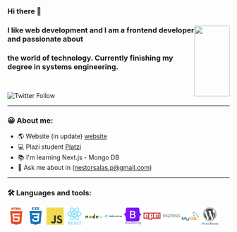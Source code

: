 ### Hi there 👋


<div>
    <img src="https://media.giphy.com/media/qgQUggAC3Pfv687qPC/giphy.gif" alt="" align="right" width="80px" height="160px">
    <h3>I like web development and I am a frontend developer and passionate about</h3>
    <h3>the world of technology. Currently finishing my degree in systems engineering.</h3>
</div>
</br>

![Twitter Follow](https://img.shields.io/twitter/follow/nestorsalas07?style=social)




---

### 😀 About me:

- 🌎 Website (in update) [website](https://javi-salas-dev.github.io/portfolio_Javier_Salas/)
- 💻 Plazi student [Platzi](https://platzi.com/p/JaviSalas/)
- 📚 I'm learning Next.js - Mongo DB
- 💬 Ask me about in (nestorsalas.p@gmail.com)


---

### 🛠 Languages and tools:

<div>
    <img src="https://github.com/devicons/devicon/blob/master/icons/html5/html5-plain-wordmark.svg" alt="" width="40px" height="40px">
    <img src="https://github.com/devicons/devicon/blob/master/icons/css3/css3-plain-wordmark.svg" alt="" width="40px" height="40px">
    <img src="https://github.com/devicons/devicon/blob/master/icons/javascript/javascript-original.svg" alt="" width="40px" height="40px">
    <img src="https://github.com/devicons/devicon/blob/master/icons/react/react-original-wordmark.svg" alt="" width="40px" height="40px">
    <img src="https://github.com/devicons/devicon/blob/master/icons/nodejs/nodejs-original-wordmark.svg" alt="" width="40px" height="40px">
    <img src="https://github.com/devicons/devicon/blob/master/icons/tailwindcss/tailwindcss-original-wordmark.svg" alt="" width="40px" height="40px">
    <img src="https://github.com/devicons/devicon/blob/master/icons/bootstrap/bootstrap-original-wordmark.svg" alt="" width="40px" height="40px">
    <img src="https://github.com/devicons/devicon/blob/master/icons/npm/npm-original-wordmark.svg" alt="" width="40px" height="40px">
    <img src="https://github.com/devicons/devicon/blob/master/icons/express/express-original-wordmark.svg" alt="" width="40px" height="40px">
    <img src="https://github.com/devicons/devicon/blob/master/icons/mysql/mysql-original-wordmark.svg" alt="" width="40px" height="40px">
    <img src="https://github.com/devicons/devicon/blob/master/icons/wordpress/wordpress-original.svg" width="40px" height="40px" alt="">
</div>

